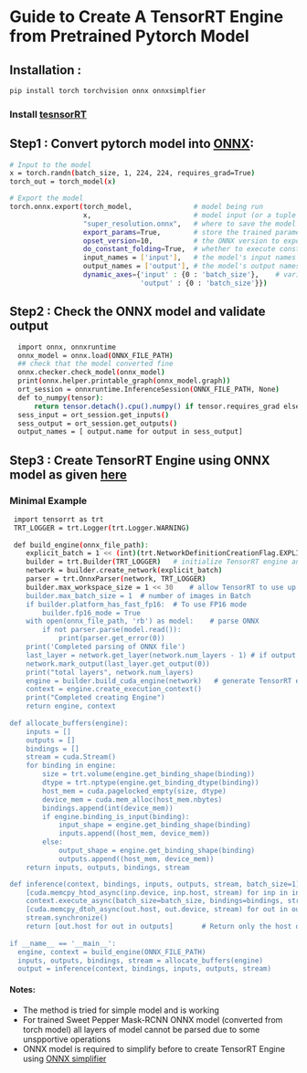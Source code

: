 # Guide to Create A TensorRT Engine from Pretrained Pytorch Model

## Installation : 
```sh
pip install torch torchvision onnx onnxsimplfier  
```
### Install [tesnsorRT](https://docs.nvidia.com/deeplearning/tensorrt/install-guide/index.html)

## Step1 : Convert pytorch model into [ONNX](https://pytorch.org/tutorials/advanced/super_resolution_with_onnxruntime.html):  
```sh
# Input to the model
x = torch.randn(batch_size, 1, 224, 224, requires_grad=True)
torch_out = torch_model(x)

# Export the model
torch.onnx.export(torch_model,               # model being run
                  x,                         # model input (or a tuple for multiple inputs)
                  "super_resolution.onnx",   # where to save the model (can be a file or file-like object)
                  export_params=True,        # store the trained parameter weights inside the model file
                  opset_version=10,          # the ONNX version to export the model to
                  do_constant_folding=True,  # whether to execute constant folding for optimization
                  input_names = ['input'],   # the model's input names
                  output_names = ['output'], # the model's output names
                  dynamic_axes={'input' : {0 : 'batch_size'},    # variable length axes
                                'output' : {0 : 'batch_size'}})
```
## Step2 : Check the ONNX model and validate output
```sh
  import onnx, onnxruntime
  onnx_model = onnx.load(ONNX_FILE_PATH)
  ## check that the model converted fine
  onnx.checker.check_model(onnx_model)
  print(onnx.helper.printable_graph(onnx_model.graph))
  ort_session = onnxruntime.InferenceSession(ONNX_FILE_PATH, None)
  def to_numpy(tensor):
      return tensor.detach().cpu().numpy() if tensor.requires_grad else tensor.cpu().numpy()
  sess_input = ort_session.get_inputs()
  sess_output = ort_session.get_outputs()
  output_names = [ output.name for output in sess_output]
```
## Step3 : Create TensorRT Engine using ONNX model as given [here](https://docs.nvidia.com/deeplearning/tensorrt/developer-guide/index.html#network_python)
### Minimal Example 
```sh
 import tensorrt as trt
 TRT_LOGGER = trt.Logger(trt.Logger.WARNING)
 
 def build_engine(onnx_file_path):
    explicit_batch = 1 << (int)(trt.NetworkDefinitionCreationFlag.EXPLICIT_BATCH)
    builder = trt.Builder(TRT_LOGGER)   # initialize TensorRT engine and parse ONNX model
    network = builder.create_network(explicit_batch)
    parser = trt.OnnxParser(network, TRT_LOGGER)
    builder.max_workspace_size = 1 << 30    # allow TensorRT to use up to 1GB of GPU memory for tactic selection
    builder.max_batch_size = 1  # number of images in Batch
    if builder.platform_has_fast_fp16:  # To use FP16 mode 
        builder.fp16_mode = True
    with open(onnx_file_path, 'rb') as model:    # parse ONNX
        if not parser.parse(model.read()):
            print(parser.get_error(0))
    print('Completed parsing of ONNX file')
    last_layer = network.get_layer(network.num_layers - 1) # if output not detected mark output layer
    network.mark_output(last_layer.get_output(0)) 
    print("total layers", network.num_layers)
    engine = builder.build_cuda_engine(network)   # generate TensorRT engine optimized for the target platform
    context = engine.create_execution_context()
    print("Completed creating Engine")
    return engine, context
    
def allocate_buffers(engine):
    inputs = []
    outputs = []
    bindings = []
    stream = cuda.Stream()
    for binding in engine:
        size = trt.volume(engine.get_binding_shape(binding))
        dtype = trt.nptype(engine.get_binding_dtype(binding))
        host_mem = cuda.pagelocked_empty(size, dtype)
        device_mem = cuda.mem_alloc(host_mem.nbytes)
        bindings.append(int(device_mem))
        if engine.binding_is_input(binding):  
            input_shape = engine.get_binding_shape(binding)
            inputs.append((host_mem, device_mem))
        else: 
            output_shape = engine.get_binding_shape(binding)
            outputs.append((host_mem, device_mem))
    return inputs, outputs, bindings, stream 

def inference(context, bindings, inputs, outputs, stream, batch_size=1):
    [cuda.memcpy_htod_async(inp.device, inp.host, stream) for inp in inputs]       # Transfer input data to the GPU.
    context.execute_async(batch_size=batch_size, bindings=bindings, stream_handle=stream.handle)     # Run inference.\
    [cuda.memcpy_dtoh_async(out.host, out.device, stream) for out in outputs]      # Transfer predictions back from the GPU.
    stream.synchronize()
    return [out.host for out in outputs]       # Return only the host outputs.
    
if __name__ == '__main__':
  engine, context = build_engine(ONNX_FILE_PATH)
  inputs, outputs, bindings, stream = allocate_buffers(engine)
  output = inference(context, bindings, inputs, outputs, stream)
```

#### Notes:  
- The method is tried for simple model and is working
- For trained Sweet Pepper Mask-RCNN ONNX model (converted from torch model) all layers of model cannot be parsed due to some unspportive operations
- ONNX model is required to simplify before to create TensorRT Engine using [ONNX simplifier](https://github.com/daquexian/onnx-simplifier)




